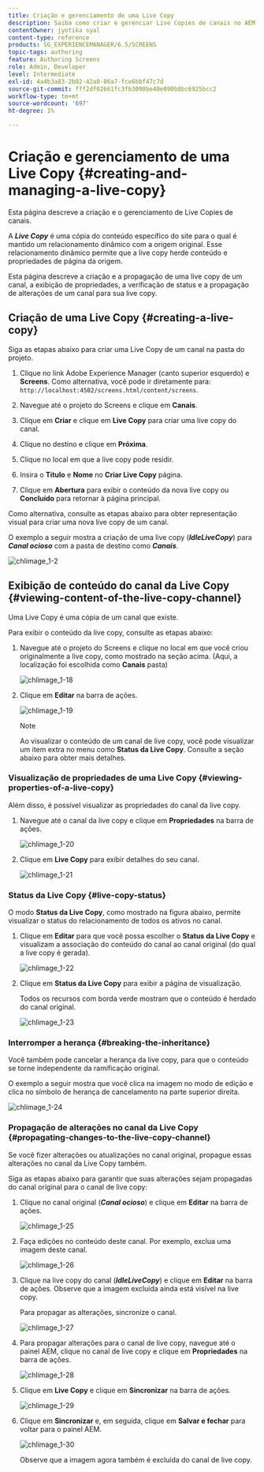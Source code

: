 ```yaml
---
title: Criação e gerenciamento de uma Live Copy
description: Saiba como criar e gerenciar Live Copies de canais no AEM Screens.
contentOwner: jyotika syal
content-type: reference
products: SG_EXPERIENCEMANAGER/6.5/SCREENS
topic-tags: authoring
feature: Authoring Screens
role: Admin, Developer
level: Intermediate
exl-id: 4a4b3a83-2b02-42a0-86a7-fce6bbf47c7d
source-git-commit: fff2df02661fc3fb3098be40e090b8bc6925bcc2
workflow-type: tm+mt
source-wordcount: '697'
ht-degree: 1%

---
```


# Criação e gerenciamento de uma Live Copy {#creating-and-managing-a-live-copy}

Esta página descreve a criação e o gerenciamento de Live Copies de canais.

A ***Live Copy*** é uma cópia do conteúdo específico do site para o qual é mantido um relacionamento dinâmico com a origem original. Esse relacionamento dinâmico permite que a live copy herde conteúdo e propriedades de página da origem.

Esta página descreve a criação e a propagação de uma live copy de um canal, a exibição de propriedades, a verificação de status e a propagação de alterações de um canal para sua live copy.


## Criação de uma Live Copy {#creating-a-live-copy}

Siga as etapas abaixo para criar uma Live Copy de um canal na pasta do projeto.

1. Clique no link Adobe Experience Manager (canto superior esquerdo) e **Screens**. Como alternativa, você pode ir diretamente para: `http://localhost:4502/screens.html/content/screens`.

1. Navegue até o projeto do Screens e clique em **Canais**.
1. Clique em **Criar** e clique em **Live Copy** para criar uma live copy do canal.
1. Clique no destino e clique em **Próxima**.
1. Clique no local em que a live copy pode residir.
1. Insira o **Título** e **Nome** no **Criar Live Copy** página.

1. Clique em **Abertura** para exibir o conteúdo da nova live copy ou **Concluído** para retornar à página principal.

Como alternativa, consulte as etapas abaixo para obter representação visual para criar uma nova live copy de um canal.

O exemplo a seguir mostra a criação de uma live copy (***IdleLiveCopy***) para ***Canal ocioso*** com a pasta de destino como ***Canais***.

![chlimage_1-2](assets/chlimage_1-2.gif)

## Exibição de conteúdo do canal da Live Copy {#viewing-content-of-the-live-copy-channel}

Uma Live Copy é uma cópia de um canal que existe.

Para exibir o conteúdo da live copy, consulte as etapas abaixo:

1. Navegue até o projeto do Screens e clique no local em que você criou originalmente a live copy, como mostrado na seção acima. (Aqui, a localização foi escolhida como **Canais** pasta)

   ![chlimage_1-18](assets/chlimage_1-18.png)

1. Clique em **Editar** na barra de ações.

   ![chlimage_1-19](assets/chlimage_1-19.png)

   >[!NOTE]
   >
   >Ao visualizar o conteúdo de um canal de live copy, você pode visualizar um item extra no menu como **Status da Live Copy**. Consulte a seção abaixo para obter mais detalhes.

### Visualização de propriedades de uma Live Copy {#viewing-properties-of-a-live-copy}

Além disso, é possível visualizar as propriedades do canal da live copy.

1. Navegue até o canal da live copy e clique em **Propriedades** na barra de ações.

   ![chlimage_1-20](assets/chlimage_1-20.png)

1. Clique em **Live Copy** para exibir detalhes do seu canal.

   ![chlimage_1-21](assets/chlimage_1-21.png)

### Status da Live Copy   {#live-copy-status}

O modo **Status da Live Copy**, como mostrado na figura abaixo, permite visualizar o status do relacionamento de todos os ativos no canal.

1. Clique em **Editar** para que você possa escolher o **Status da Live Copy** e visualizam a associação do conteúdo do canal ao canal original (do qual a live copy é gerada).

   ![chlimage_1-22](assets/chlimage_1-22.png)

1. Clique em **Status da Live Copy** para exibir a página de visualização.

   Todos os recursos com borda verde mostram que o conteúdo é herdado do canal original.

   ![chlimage_1-23](assets/chlimage_1-23.png)

### Interromper a herança {#breaking-the-inheritance}

Você também pode cancelar a herança da live copy, para que o conteúdo se torne independente da ramificação original.

O exemplo a seguir mostra que você clica na imagem no modo de edição e clica no símbolo de herança de cancelamento na parte superior direita.

![chlimage_1-24](assets/chlimage_1-24.png)

### Propagação de alterações no canal da Live Copy {#propagating-changes-to-the-live-copy-channel}

Se você fizer alterações ou atualizações no canal original, propague essas alterações no canal da Live Copy também.

Siga as etapas abaixo para garantir que suas alterações sejam propagadas do canal original para o canal de live copy:

1. Clique no canal original (***Canal ocioso***) e clique em **Editar** na barra de ações.

   ![chlimage_1-25](assets/chlimage_1-25.png)

1. Faça edições no conteúdo deste canal. Por exemplo, exclua uma imagem deste canal.

   ![chlimage_1-26](assets/chlimage_1-26.png)

1. Clique na live copy do canal (***IdleLiveCopy***) e clique em **Editar** na barra de ações. Observe que a imagem excluída ainda está visível na live copy.

   Para propagar as alterações, sincronize o canal.

   ![chlimage_1-27](assets/chlimage_1-27.png)

1. Para propagar alterações para o canal de live copy, navegue até o painel AEM, clique no canal de live copy e clique em **Propriedades** na barra de ações.

   ![chlimage_1-28](assets/chlimage_1-28.png)

1. Clique em **Live Copy** e clique em **Sincronizar** na barra de ações.

   ![chlimage_1-29](assets/chlimage_1-29.png)

1. Clique em **Sincronizar** e, em seguida, clique em **Salvar e fechar** para voltar para o painel AEM.

   ![chlimage_1-30](assets/chlimage_1-30.png)

   Observe que a imagem agora também é excluída do canal de live copy.
